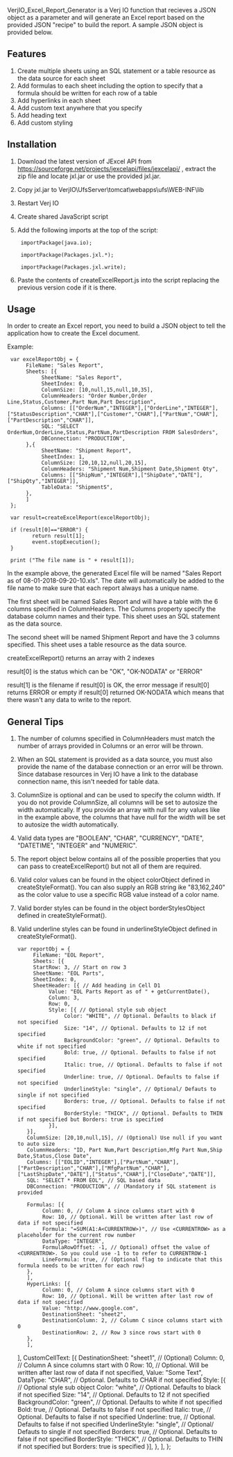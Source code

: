 VerjIO_Excel_Report_Generator is a Verj IO function that recieves a JSON object as a parameter and will generate an Excel report based on the provided JSON "recipe" to build the report. A sample JSON object is provided below. 

Features
--------
1. Create multiple sheets using an SQL statement or a table resource as the data source for each sheet
2. Add formulas to each sheet including the option to specify that a formula should be written for each row of a table
3. Add hyperlinks in each sheet
4. Add custom text anywhere that you specify
5. Add heading text
6. Add custom styling

Installation
------------
1. Download the latest version of JExcel API from https://sourceforge.net/projects/jexcelapi/files/jexcelapi/ , extract the zip file and locate jxl.jar or use the provided jxl.jar.
2. Copy jxl.jar to VerjIO\UfsServer\tomcat\webapps\ufs\WEB-INF\lib
3. Restart Verj IO
4. Create shared JavaScript script
5. Add the following imports at the top of the script:

        importPackage(java.io);
	
        importPackage(Packages.jxl.*);
	
        importPackage(Packages.jxl.write);
	
6. Paste the contents of createExcelReport.js into the script replacing the previous version code if it is there.

Usage
-----
In order to create an Excel report, you need to build a JSON object to tell the application how to create the Excel document.

Example:

     var excelReportObj = {
          FileName: "Sales Report",
          Sheets: [{ 
               SheetName: "Sales Report", 
               SheetIndex: 0,
               ColumnSize: [10,null,15,null,10,35], 
               ColumnHeaders: "Order Number,Order Line,Status,Customer,Part Num,Part Description",
               Columns: [["OrderNum","INTEGER"],["OrderLine","INTEGER"],["StatusDescription","CHAR"],["Customer","CHAR"],["PartNum","CHAR"],["PartDescription","CHAR"]],
               SQL: "SELECT OrderNum,OrderLine,Status,PartNum,PartDescription FROM SalesOrders",
               DBConnection: "PRODUCTION",
          },{ 
               SheetName: "Shipment Report", 
               SheetIndex: 1,
               ColumnSize: [20,10,12,null,20,15], 
               ColumnHeaders: "Shipment Num,Shipment Date,Shipment Qty",
               Columns: [["ShipNum","INTEGER"],["ShipDate","DATE"],["ShipQty","INTEGER"]],
               TableData: "ShipmentS",
          },
          ]
     };
     
     var result=createExcelReport(excelReportObj);

     if (result[0]=="ERROR") {
	        return result[1];
	        event.stopExecution();
     }
     
     print ("The file name is " + result[1]);

In the example above, the generated Excel file will be named "Sales Report as of 08-01-2018-09-20-10.xls". The date will automatically be added to the file name to make sure that each report always has a unique name.

The first sheet will be named Sales Report and will have a table with the 6 columns specified in ColumnHeaders. The Columns property specify the database column names and their type. This sheet uses an SQL statement as the data source.

The second sheet will be named Shipment Report and have the 3 columns specified. This sheet uses a table resource as the data source.

createExcelReport() returns an array with 2 indexes

result[0] is the status which can be "OK", "OK-NODATA" or "ERROR"

result[1] is the filename if result[0] is OK, the error message if result[0] returns ERROR or empty if result[0] returned OK-NODATA which means that there wasn't any data to write to the report.

General Tips
------------
1. The number of columns specified in ColumnHeaders must match the number of arrays provided in Columns or an error will be thrown.

2. When an SQL statement is provided as a data source, you must also provide the name of the database connection or an error will be thrown. Since database resources in Verj IO have a link to the database connection name, this isn't needed for table data.

3. ColumnSize is optional and can be used to specify the column width. If you do not provide ColumnSize, all columns will be set to autosize the width automatically. If you provide an array with null for any values like in the example above, the columns that have null for the width will be set to autosize the width automatically.

4. Valid data types are "BOOLEAN", "CHAR", "CURRENCY", "DATE", "DATETIME", "INTEGER" and "NUMERIC".

5. The report object below contains all of the possible properties that you can pass to createExcelReport()
but not all of them are required.

6. Valid color values can be found in the object colorObject defined in createStyleFormat(). You can also supply an RGB string ike "83,162,240" as the color value to use a specific RGB value instead of a color name.

7. Valid border styles can be found in the object borderStylesObject defined in createStyleFormat(). 

8. Valid underline styles can be found in underlineStyleObject defined in createStyleFormat().

       var reportObj = {
            FileName: "EOL Report",
            Sheets: [{ 
            StartRow: 3, // Start on row 3
            SheetName: "EOL Parts",
            SheetIndex: 0,
            SheetHeader: [{ // Add heading in Cell D1
                 Value: "EOL Parts Report as of " + getCurrentDate(),
                 Column: 3,
                 Row: 0,
                 Style: [{ // Optional style sub object
                      Color: "WHITE", // Optional. Defaults to black if not specified
                      Size: "14", // Optional. Defaults to 12 if not specified
                      BackgroundColor: "green", // Optional. Defaults to white if not specified
                      Bold: true, // Optional. Defaults to false if not specified
                      Italic: true, // Optional. Defaults to false if not specified
                      Underline: true, // Optional. Defaults to false if not specified
                      UnderlineStyle: "single", // Optional/ Defauts to single if not specified
                      Borders: true, // Optional. Defaults to false if not specified
                      BorderStyle: "THICK", // Optional. Defaults to THIN if not specified but Borders: true is specified
                 }],
          }], 
          ColumnSize: [20,10,null,15], // (Optional) Use null if you want to auto size         
          ColumnHeaders: "ID, Part Num,Part Description,Mfg Part Num,Ship Date,Status,Close Date",
          Columns: [["EOLID","INTEGER"],["PartNum","CHAR"],["PartDescription","CHAR"],["MfgPartNum","CHAR"],["LastShipDate","DATE"],["Status","CHAR"],["CloseDate","DATE"]],
          SQL: "SELECT * FROM EOL", // SQL based data
          DBConnection: "PRODUCTION", // (Mandatory if SQL statement is provided
          
          Formulas: [{
               Column: 0, // Column A since columns start with 0
               Row: 10, // Optional. Will be written after last row of data if not specified               
               Formula: "=SUM(A1:A<CURRENTROW>)", // Use <CURRENTROW> as a placeholder for the current row number
               DataType: "INTEGER",
               FormulaRowOffset: -1, // Optional) offset the value of <CURRENTROW>. So you could use -1 to to refer to CURRENTROW-1
               LineFormula: true, // (Optional flag to indicate that this formula needs to be written for each row)
          },
          ],
          HyperLinks: [{
               Column: 0, // Column A since columns start with 0
               Row: 10, // Optional. Will be written after last row of data if not specified               
               Value: "http://www.google.com",
               DestinationSheet: "sheet2",
               DestinationColumn: 2, // Column C since columns start with 0
               DestinationRow: 2, // Row 3 since rows start with 0
          },
          ],
     ],
     CustomCellText: [{
          DestinationSheet: "sheet1", // (Optional)
          Column: 0, // Column A since columns start with 0
          Row: 10, // Optional. Will be written after last row of data if not specified,
          Value: "Some Text",
          DataType: "CHAR", // Optional. Defaults to CHAR if not specified
          Style: [{ // Optional style sub object
               Color: "white", // Optional. Defaults to black if not specified
               Size: "14", // Optional. Defaults to 12 if not specified
               BackgroundColor: "green", // Optional. Defaults to white if not specified
               Bold: true, // Optional. Defaults to false if not specified
               Italic: true, // Optional. Defaults to false if not specified
               Underline: true, // Optional. Defaults to false if not specified
               UnderlineStyle: "single", // Optional/ Defauts to single if not specified
               Borders: true, // Optional. Defaults to false if not specified
               BorderStyle: "THICK", // Optional. Defaults to THIN if not specified but Borders: true is specified
          }],
          },
          ],
};
